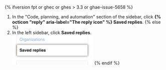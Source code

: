 {% ifversion fpt or ghec or ghes > 3.3 or ghae-issue-5658 %}
1. In the "Code, planning, and automation" section of the sidebar, click **{% octicon "reply" aria-label="The reply icon" %} Saved replies**.
{% else %}
1. In the left sidebar, click **Saved replies**.
![Saved replies tab](/assets/images/help/settings/saved-replies-tab.png)
{% endif %}
